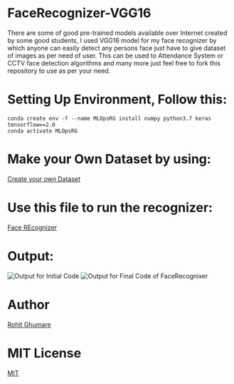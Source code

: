 # FaceRecognizer-VGG16
There are some of good pre-trained models available over Internet created by some good students, I used VGG16 model for my face recognizer by which anyone can easily detect any persons face just  have to give dataset of images as per need of user. This can be used to Attendance System or CCTV face detection algorithms and many more just feel free to fork this repository to use as per your need.

# Setting Up Environment, Follow this:
```
conda create env -f --name MLOpsRG install numpy python3.7 keras tensorflow==2.0
conda activate MLOpsRG
```

# Make your Own Dataset by using:
[Create your own Dataset](https://github.com/rohitg00/FaceRecognizer-VGG16/blob/master/CreateYourOwnDataset.ipynb)

# Use this file to run the recognizer:
[Face REcognizer](https://github.com/rohitg00/FaceRecognizer-VGG16/blob/master/FaceRecognizer_VGG16.ipynb)

# Output:
![Output for Initial Code](https://github.com/rohitg00/FaceRecognizer-VGG16/blob/master/output.PNG)
![Output for Final Code of FaceRecognixer](https://github.com/rohitg00/FaceRecognizer-VGG16/blob/master/Output2.PNG)


# Author
[Rohit Ghumare](https://github.com/rohitg00/)

# MIT License
[MIT](https://github.com/rohitg00/FaceRecognizer-VGG16/blob/master/LICENSE)
